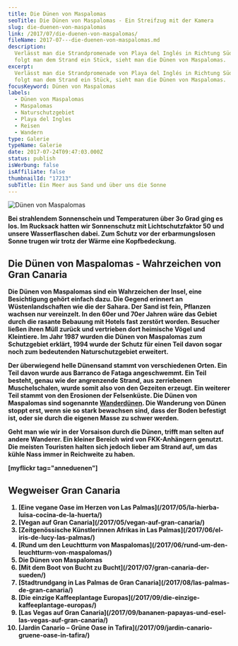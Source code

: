 ```yaml
---
title: Die Dünen von Maspalomas
seoTitle: Die Dünen von Maspalomas - Ein Streifzug mit der Kamera
slug: die-duenen-von-maspalomas
link: /2017/07/die-duenen-von-maspalomas/
fileName: 2017-07---die-duenen-von-maspalomas.md
description:
  Verlässt man die Strandpromenade von Playa del Inglés in Richtung Süden und
  folgt man dem Strand ein Stück, sieht man die Dünen von Maspalomas.
excerpt:
  Verlässt man die Strandpromenade von Playa del Inglés in Richtung Süden und
  folgt man dem Strand ein Stück, sieht man die Dünen von Maspalomas.
focusKeyword: Dünen von Maspalomas
labels:
  - Dünen von Maspalomas
  - Maspalomas
  - Naturschutzgebiet
  - Playa del Ingles
  - Reisen
  - Wandern
type: Galerie
typeName: Galerie
date: 2017-07-24T09:47:03.000Z
status: publish
isWerbung: false
isAffiliate: false
thumbnailId: "17213"
subTitle: Ein Meer aus Sand und über uns die Sonne
---
```


![Dünen von Maspalomas](http://cardamonchai.com/wp-content/uploads/2017/07/36128628935_5c3c57ed39_z.jpg)

<strong>

Bei strahlendem Sonnenschein und Temperaturen über 3o Grad ging es los. Im
Rucksack hatten wir Sonnenschutz mit Lichtschutzfaktor 50 und unsere
Wasserflaschen dabei. Zum Schutz vor der erbarmungslosen Sonne trugen wir trotz
der Wärme eine Kopfbedeckung.

## Die Dünen von Maspalomas - Wahrzeichen von Gran Canaria

Die Dünen von Maspalomas sind ein Wahrzeichen der Insel, eine Besichtigung
gehört einfach dazu. Die Gegend erinnert an Wüstenlandschaften wie die der
Sahara. Der Sand ist fein, Pflanzen wachsen nur vereinzelt. In den 60er und 70er
Jahren wäre das Gebiet durch die rasante Bebauung mit Hotels fast zerstört
worden. Besucher ließen ihren Müll zurück und vertrieben dort heimische Vögel
und Kleintiere. Im Jahr 1987 wurden die Dünen von Maspalomas zum Schutzgebiet
erklärt, 1994 wurde der Schutz für einen Teil davon sogar noch zum bedeutenden
Naturschutzgebiet erweitert.

Der überwiegend helle Dünensand stammt von verschiedenen Orten. Ein Teil davon
wurde aus Barranco de Fataga angeschwemmt. Ein Teil besteht, genau wie der
angrenzende Strand, aus zerriebenen Muschelschalen, wurde somit also von den
Gezeiten erzeugt. Ein weiterer Teil stammt von den Erosionen der Felsenküste.
Die Dünen von Maspalomas sind sogenannte
[Wanderdünen](/2016/05/naturschutzgebiet-boberger-niederung/). Die Wanderung von
Dünen stoppt erst, wenn sie so stark bewachsen sind, dass der Boden befestigt
ist, oder sie durch die eigenen Masse zu schwer werden.

Geht man wie wir in der Vorsaison durch die Dünen, trifft man selten auf andere
Wanderer. Ein kleiner Bereich wird von FKK-Anhängern genutzt. Die meisten
Touristen halten sich jedoch lieber am Strand auf, um das kühle Nass immer in
Reichweite zu haben.

[myflickr tag="anneduenen"]

## Wegweiser Gran Canaria

<ol>
    <li> [Eine vegane Oase im Herzen von Las Palmas](/2017/05/la-hierba-luisa-cocina-de-la-huerta/) </li>
    <li> [Vegan auf Gran Canaria](/2017/05/vegan-auf-gran-canaria/) </li>
    <li> [Zeitgenössische Künstlerinnen Afrikas in Las Palmas](/2017/06/el-iris-de-lucy-las-palmas/) </li>
    <li> [Rund um den Leuchtturm von Maspalomas](/2017/06/rund-um-den-leuchtturm-von-maspalomas/) </li>
    <li>Die Dünen von Maspalomas</li>
    <li> [Mit dem Boot von Bucht zu Bucht](/2017/07/gran-canaria-der-sueden/) </li>
    <li> [Stadtrundgang in Las Palmas de Gran Canaria](/2017/08/las-palmas-de-gran-canaria/) </li>
    <li> [Die einzige Kaffeeplantage Europas](/2017/09/die-einzige-kaffeeplantage-europas/) </li>
    <li> [Las Vegas auf Gran Canaria](/2017/09/bananen-papayas-und-esel-las-vegas-auf-gran-canaria/) </li>
    <li> [Jardín Canario – Grüne Oase in Tafira](/2017/09/jardin-canario-gruene-oase-in-tafira/) </li>
</ol>
